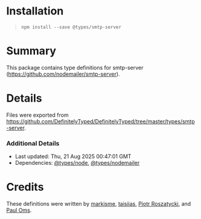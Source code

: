 # Installation
> `npm install --save @types/smtp-server`

# Summary
This package contains type definitions for smtp-server (https://github.com/nodemailer/smtp-server).

# Details
Files were exported from https://github.com/DefinitelyTyped/DefinitelyTyped/tree/master/types/smtp-server.

### Additional Details
 * Last updated: Thu, 21 Aug 2025 00:47:01 GMT
 * Dependencies: [@types/node](https://npmjs.com/package/@types/node), [@types/nodemailer](https://npmjs.com/package/@types/nodemailer)

# Credits
These definitions were written by [markisme](https://github.com/markisme), [taisiias](https://github.com/Taisiias), [Piotr Roszatycki](https://github.com/dex4er), and [Paul Oms](https://github.com/paul-oms).
